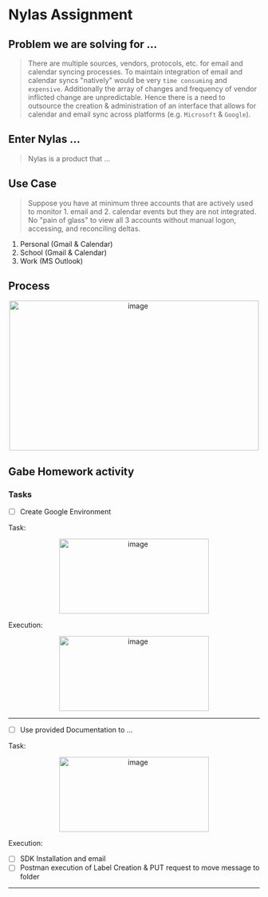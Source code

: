 # Nylas Assignment

## Problem we are solving for ... 

> There are multiple sources, vendors, protocols, etc. for email and calendar syncing processes. To maintain integration of email and calendar syncs "natively" would be very `time consuming` and `expensive`. Additionally the array of changes and frequency of vendor inflicted change are unpredictable. Hence there is a need to outsource the creation & administration of an interface that allows for calendar and email sync across platforms (e.g. `Microsoft` & `Google`). 

## Enter Nylas ...

> Nylas is a product that ...

## Use Case 

> Suppose you have at minimum three accounts that are actively used to monitor 1. email and 2. calendar events but they are not integrated. No "pain of glass" to view all 3 accounts without manual logon, accessing, and reconciling deltas. 

1. Personal (Gmail & Calendar) 
2. School (Gmail & Calendar) 
3. Work (MS Outlook)

## Process 

<p align="center">
    <img width="500" height="300" alt="image" src="https://user-images.githubusercontent.com/8760590/161436045-b3129a5b-ea2d-476b-b812-28aff1423bf3.png">
</p>

## Gabe Homework activity

### Tasks
- [ ] Create Google Environment

Task: 
<p align="center">
    <img width="300" height="150" alt="image" src="https://user-images.githubusercontent.com/8760590/161571797-48aed6c9-abbc-456e-ba2b-4bdbf3efb323.png">
</p>

Execution: 
<p align="center">
    <img width="300" height="150" alt="image" src="https://user-images.githubusercontent.com/8760590/161572336-1ed834f8-f426-45f4-8be3-cd436b96acf2.png">
</p>

<hr>

- [ ] Use provided Documentation to ...

Task: 
<p align="center">
    <img width="300" height="150" alt="image" src="https://user-images.githubusercontent.com/8760590/161572673-e430ae98-3fbf-470c-86a9-5d917a81f364.png">
</p>

Execution: 
- [ ] SDK Installation and email 
- [ ] Postman execution of Label Creation & PUT request to move message to folder

<hr>

